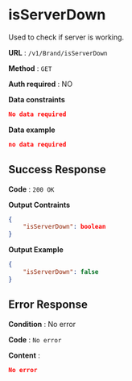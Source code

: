 # isServerDown

Used to check if server is working.

**URL** :  `/v1/Brand/isServerDown`

**Method** : `GET`

**Auth required** : NO

**Data constraints**

```json
No data required
```

**Data example**

```json
no data required
```

## Success Response

**Code** : `200 OK`

**Output Contraints**

```json
{
    "isServerDown": boolean
}
```

**Output Example**

```json
{
    "isServerDown": false
}
```

## Error Response

**Condition** : No error

**Code** : `No error`

**Content** :

```json
No error
```

